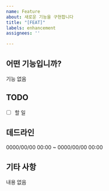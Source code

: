 ```yaml
---
name: Feature
about: 새로운 기능을 구현합니다
title: "[FEAT]"
labels: enhancement
assignees: ''

---
```


## 어떤 기능입니까?
기능 없음

## TODO
- [ ] 할 일

## 데드라인
0000/00/00 00:00 ~ 0000/00/00 00:00

## 기타 사항
내용 없음
